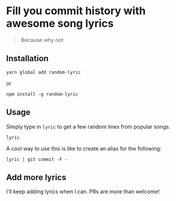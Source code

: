 # Fill you commit history with awesome song lyrics

> Because why not

## Installation
```
yarn global add random-lyric
```
 
 or
 
```
npm install -g random-lyric
```
 
 
## Usage

Simply type in `lyric` to get a few random lines from popular songs.

```
lyric
```

A cool way to use this is like to create an alias for the following:

```
lyric | git commit -F -
```

## Add more lyrics

I'll keep adding lyrics when I can. PRs are more than welcome!
